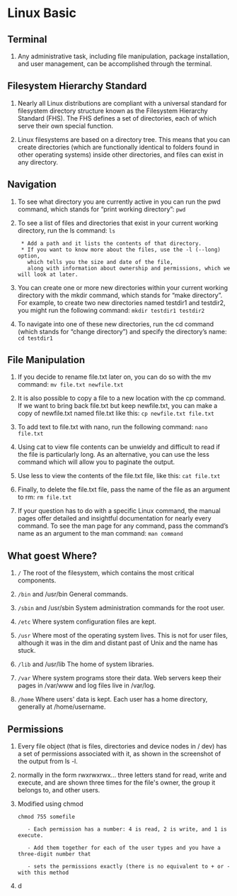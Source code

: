 # Linux Basic


## Terminal 

        
1. Any administrative task, including file manipulation, package installation, and user management, can be accomplished through the terminal.


## Filesystem Hierarchy Standard

1. Nearly all Linux distributions are compliant with a universal standard for filesystem directory structure known as the Filesystem Hierarchy Standard (FHS). The FHS defines a set of directories, each of which serve their own special function.

1. Linux filesystems are based on a directory tree. This means that you can create directories (which are functionally identical to folders found in other operating systems) inside other directories, and files can exist in any directory.


## Navigation

1. To see what directory you are currently active in you can run the pwd command, which stands for “print working directory”:
    `pwd`

1. To see a list of files and directories that exist in your current working directory, run the ls command:
     `ls`
        
        * Add a path and it lists the contents of that directory. 
        * If you want to know more about the files, use the -l (--long) option, 
          which tells you the size and date of the file, 
          along with information about ownership and permissions, which we will look at later.

1. You can create one or more new directories within your current working directory with the mkdir command, which stands for “make directory”. For example, to create two new directories named testdir1 and testdir2, you might run the following command:
    `mkdir testdir1 testdir2`

1. To navigate into one of these new directories, run the cd command (which stands for “change directory”) and specify the directory’s name:
    `cd testdir1`

## File Manipulation

1. If you decide to rename file.txt later on, you can do so with the mv command:
    `mv file.txt newfile.txt`


1. It is also possible to copy a file to a new location with the cp command. If we want to bring back file.txt but keep newfile.txt, you can make a copy of newfile.txt named file.txt like this:
    `cp newfile.txt file.txt`
    
1. To add text to file.txt with nano, run the following command:
    `nano file.txt`
    

1. Using cat to view file contents can be unwieldy and difficult to read if the file is particularly long. As an alternative, you can use the less command which will allow you to paginate the output.

1. Use less to view the contents of the file.txt file, like this:
    `cat file.txt`
 

1. Finally, to delete the file.txt file, pass the name of the file as an argument to rm:
    `rm file.txt`
    
1. If your question has to do with a specific Linux command, the manual pages offer detailed and insightful documentation for nearly every command. To see the man page for any command, pass the command’s name as an argument to the man command:
    `man command`

## What goest Where?

1. `/` The root of the filesystem, which contains the most critical components.

1. `/bin` and /usr/bin General commands.

1. `/sbin` and /usr/sbin System administration commands for the root user.

1. `/etc` Where system configuration files are kept.

1. `/usr` Where most of the operating system lives. This is not for user files, although it was in the dim and distant past of Unix and the name has stuck.

1. `/lib` and /usr/lib The home of system libraries.

1. `/var` Where system programs store their data. Web servers keep their pages in /var/www and log files live in /var/log.

1. `/home` Where users' data is kept. Each user has a home directory, generally at /home/username.


## Permissions

1. Every file object (that is files, directories and device nodes in / dev) has a set of permissions associated with it, as shown in the screenshot of the output from ls -l. 

1. normally in the form rwxrwxrwx... three letters stand for read, write and execute, and are shown three times for the file's owner, the group it belongs to, and other users.

1. Modified using chmod

      `chmod 755 somefile `
      
          - Each permission has a number: 4 is read, 2 is write, and 1 is execute. 
       
          - Add them together for each of the user types and you have a three-digit number that 
       
          - sets the permissions exactly (there is no equivalent to + or - with this method 
       
       
1. d
